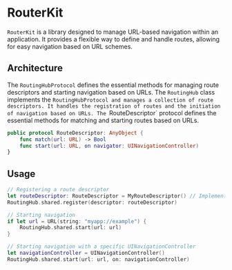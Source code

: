 # RouterKit

`RouterKit` is a library designed to manage URL-based navigation within an application. It provides a flexible way to define and handle routes, allowing for easy navigation based on URL schemes.

## Architecture

The `RoutingHubProtocol` defines the essential methods for managing route descriptors and starting navigation based on URLs. The `RoutingHub` class implements the `RoutingHubProtocol and manages a collection of route descriptors. It handles the registration of routes and the initiation of navigation based on URLs.
The `RouteDescriptor` protocol defines the essential methods for matching and starting routes based on URLs.

```swift
public protocol RouteDescriptor: AnyObject {
    func match(url: URL) -> Bool
    func start(url: URL, on navigator: UINavigationController)
}
```

## Usage

```swift
// Registering a route descriptor
let routeDescriptor: RouteDescriptor = MyRouteDescriptor() // Implement your RouteDescriptor
RoutingHub.shared.register(descriptor: routeDescriptor)

// Starting navigation
if let url = URL(string: "myapp://example") {
    RoutingHub.shared.start(url: url)
}

// Starting navigation with a specific UINavigationController
let navigationController = UINavigationController()
RoutingHub.shared.start(url: url, on: navigationController)
```
